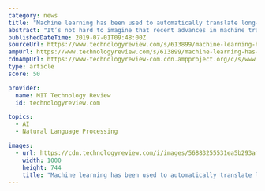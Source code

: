```yaml
---
category: news
title: "Machine learning has been used to automatically translate long-lost languages"
abstract: "It’s not hard to imagine that recent advances in machine translation might help. In just a few years, the study of linguistics has been revolutionized by the availability of huge annotated databases, and techniques for getting machines to learn from them."
publishedDateTime: 2019-07-01T09:48:00Z
sourceUrl: https://www.technologyreview.com/s/613899/machine-learning-has-been-used-to-automatically-translate-long-lost-languages/
ampUrl: https://www.technologyreview.com/s/613899/machine-learning-has-been-used-to-automatically-translate-long-lost-languages/amp/
cdnAmpUrl: https://www-technologyreview-com.cdn.ampproject.org/c/s/www.technologyreview.com/s/613899/machine-learning-has-been-used-to-automatically-translate-long-lost-languages/amp/
type: article
score: 50

provider:
  name: MIT Technology Review
  id: technologyreview.com

topics:
  - AI
  - Natural Language Processing

images:
  - url: https://cdn.technologyreview.com/i/images/56883255531ea5b293afo.jpg?cx=0&amp;cy=0&amp;cw=1000&amp;ch=564&amp;sw1200
    width: 1000
    height: 744
    title: "Machine learning has been used to automatically translate long-lost languages"
---
```

